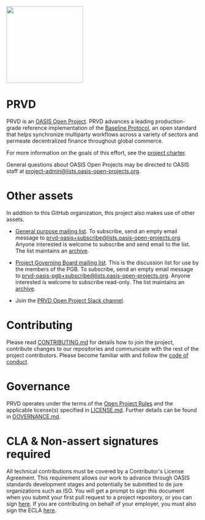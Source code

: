 <img src="artwork/prvd.png" width="200">

# PRVD

PRVD is an [OASIS Open Project](https://oasis-open-projects.org/). PRVD advances a leading production-grade reference implementation of the [Baseline Protocol](http://baseline-protocol.org/), an open standard that helps synchronize multiparty workflows across a variety of sectors and permeate decentralized finance throughout global commerce.

<!---
For more information on PRVD, see the project's website.
-->

For more information on the goals of this effort, see the [project charter](https://github.com/prvd-oasis/oasis-open-project/blob/main/CHARTER.md). 

General questions about OASIS Open Projects may be directed to OASIS staff at [project-admin@lists.oasis-open-projects.org](project-admin@lists.oasis-open-projects.org).

# Other assets

In addition to this GitHub organization, this project also makes use of other assets. 

<!---
- The [Open Project name] website is at [url to website]. The website contains news, announcements, and other information of interest about the project. 
-->

- [General purpose mailing list](https://lists.oasis-open-projects.org/g/prvd-oasis). To subscribe, send an empty email message to prvd-oasis+subscribe@lists.oasis-open-projects.org. Anyone interested is welcome to subscribe and send email to the list. The list maintains an [archive](https://lists.oasis-open-projects.org/g/prvd-oasis/topics).

- [Project Governing Board mailing list](https://lists.oasis-open-projects.org/g/prvd-oasis-pgb). This is the discussion list for use by the members of the PGB. To subscribe, send an empty email message to [prvd-oasis-pgb+subscribe@lists.oasis-open-projects.org](prvd-oasis-pgb+subscribe@lists.oasis-open-projects.org). Anyone interested is welcome to subscribe read-only. The list maintains an [archive](https://lists.oasis-open-projects.org/g/prvd-oasis-pgb/topics).

<!-- [Technical Steering Committee mailing list](url for list archive). This is the discussion list for use by the members of the TSC. To subscribe, send an empty email message to [subscription email]. Anyone interested is welcome to subscribe read-only. The list maintains an [archive](url to archive). -->

- Join the [PRVD Open Project Slack channel](https://join.slack.com/t/prvd-oasis/shared_invite/zt-19jub2efm-9tymO0VjwTjpLafDMawuxw).

# Contributing

Please read [CONTRIBUTING.md](CONTRIBUTING.md) for details how to join the project, contribute changes to our repositories and communicate with the rest of the project contributors. Please become familiar with and follow the [code of conduct](CODE-OF-CONDUCT.md).

# Governance

PRVD operates under the terms of the [Open Project Rules](https://www.oasis-open.org/policies-guidelines/open-projects-process) and the applicable license(s) specified in [LICENSE.md](LICENSE.md). Further details can be found in [GOVERNANCE.md](GOVERNANCE.md).

# CLA & Non-assert signatures required

All technical contributions must be covered by a Contributor's License Agreement. This requirement allows our work to advance through OASIS standards development stages and potentially be submitted to de jure organizations such as ISO. You will get a prompt to sign this document when you submit your first pull request to a project repository, or you can sign [here](https://cla-assistant.io/prvd-oasis/oasis-open-project). If you are contributing on behalf of your employer, you must also sign the ECLA [here](https://www.oasis-open.org/open-projects/cla/entity-cla-20210630/).
